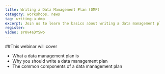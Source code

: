 ```yaml
---
title: Writing a Data Management Plan (DMP)
category: workshops, news
tag: writing-a-dmp
excerpt: Join us to learn the basics about writing a data management plan 
register:
video: sr0v4aDYSwo
---
```


##This webinar will cover

+ What a data management plan is
+ Why you should write a data management plan
+ The common components of a data management plan
